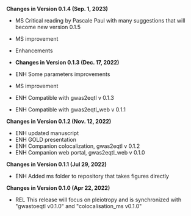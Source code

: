 **Changes in Version 0.1.4 (Sep. 1, 2023)**

- MS Critical reading by Pascale Paul with many suggestions that will become new version 0.1.5
- MS improvement
- Enhancements

- **Changes in Version 0.1.3 (Dec. 17, 2022)**

- ENH Some parameters improvements
- MS improvement
- ENH Compatible with gwas2eqtl v 0.1.3
- ENH Compatible with gwas2eqtl_web v 0.1.1

**Changes in Version 0.1.2 (Nov. 12, 2022)**

- ENH updated manuscript
- ENH GOLD presentation
- ENH Companion colocalization, gwas2eqtl v 0.1.2
- ENH Companion web portal, gwas2eqtl_web v 0.1.0

**Changes in Version 0.1.1 (Jul 29, 2022)**

- ENH Added ms folder to repository that takes figures directly

**Changes in Version 0.1.0 (Apr 22, 2022)**

- REL This release will focus on pleiotropy and is synchronized with "gwastoeqtl v0.1.0" and "colocalisation_ms v0.1.0"
